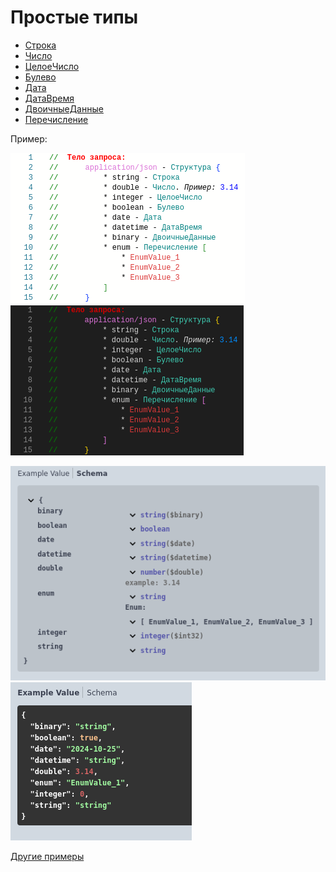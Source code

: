 # Простые типы

- <u>Строка</u>
- <u>Число</u>
- <u>ЦелоеЧисло</u>
- <u>Булево</u>
- <u>Дата</u>
- <u>ДатаВремя</u>
- <u>ДвоичныеДанные</u>
- <u>Перечисление</u>

Пример:

![simple_types_code](../images/simple_types_light.png#gh-light-mode-only) ![object_desc_code](../images/simple_types_dark.png#gh-dark-mode-only)

![simple_schema](../images/simple_schema.png) ![simple](../images/simple.png)

[Другие примеры](../../../examples/EDT/src/HTTPServices/Types/Module.bsl)
